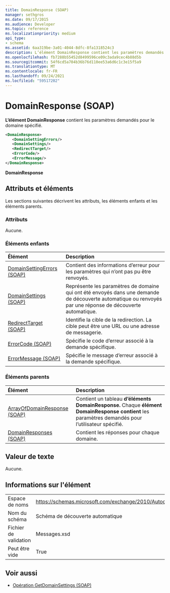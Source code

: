 ```yaml
---
title: DomainResponse (SOAP)
manager: sethgros
ms.date: 09/17/2015
ms.audience: Developer
ms.topic: reference
ms.localizationpriority: medium
api_type:
- schema
ms.assetid: 6aa319be-3a01-4044-8dfc-8fa1318524c3
description: L’élément DomainResponse contient les paramètres demandés pour le domaine spécifié.
ms.openlocfilehash: fb7288b55452d8499596ce09c3ada9cec4b88d5b
ms.sourcegitcommit: 54f6cd5a704b36b76d110ee53a6d6c1c3e15f5a9
ms.translationtype: MT
ms.contentlocale: fr-FR
ms.lasthandoff: 09/24/2021
ms.locfileid: "59517202"
---
```

# <a name="domainresponse-soap"></a>DomainResponse (SOAP)

**L’élément DomainResponse** contient les paramètres demandés pour le domaine spécifié. 
  
```XML
<DomainResponse>
   <DomainSettingErrors/>
   <DomainSettings/>
   <RedirectTarget/>
   <ErrorCode/>
   <ErrorMessage/>
</DomainResponse>
```

 **DomainResponse**
## <a name="attributes-and-elements"></a>Attributs et éléments

Les sections suivantes décrivent les attributs, les éléments enfants et les éléments parents.
  
### <a name="attributes"></a>Attributs

Aucune.
  
### <a name="child-elements"></a>Éléments enfants

|**Élément**|**Description**|
|:-----|:-----|
|[DomainSettingErrors (SOAP)](domainsettingerrors-soap.md) <br/> |Contient des informations d’erreur pour les paramètres qui n’ont pas pu être renvoyés.  <br/> |
|[DomainSettings (SOAP)](domainsettings-soap.md) <br/> |Représente les paramètres de domaine qui ont été envoyés dans une demande de découverte automatique ou renvoyés par une réponse de découverte automatique.  <br/> |
|[RedirectTarget (SOAP)](redirecttarget-soap.md) <br/> |Identifie la cible de la redirection. La cible peut être une URL ou une adresse de messagerie.  <br/> |
|[ErrorCode (SOAP)](errorcode-soap.md) <br/> |Spécifie le code d’erreur associé à la demande spécifique.  <br/> |
|[ErrorMessage (SOAP)](errormessage-soap.md) <br/> |Spécifie le message d’erreur associé à la demande spécifique.  <br/> |
   
### <a name="parent-elements"></a>Éléments parents

|**Élément**|**Description**|
|:-----|:-----|
|[ArrayOfDomainResponse (SOAP)](arrayofdomainresponse-soap.md) <br/> |Contient un tableau **d’éléments DomainResponse.** Chaque **élément DomainResponse contient** les paramètres demandés pour l’utilisateur spécifié.  <br/> |
|[DomainResponses (SOAP)](domainresponses-soap.md) <br/> |Contient les réponses pour chaque domaine.  <br/> |
   
## <a name="text-value"></a>Valeur de texte

Aucune.
  
## <a name="element-information"></a>Informations sur l'élément

|||
|:-----|:-----|
|Espace de noms  <br/> |https://schemas.microsoft.com/exchange/2010/Autodiscover  <br/> |
|Nom du schéma  <br/> |Schéma de découverte automatique  <br/> |
|Fichier de validation  <br/> |Messages.xsd  <br/> |
|Peut être vide  <br/> |True  <br/> |
   
## <a name="see-also"></a>Voir aussi

- [Opération GetDomainSettings (SOAP)](getdomainsettings-operation-soap.md)

